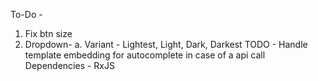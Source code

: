 To-Do -

1. Fix btn size
2. Dropdown-
    a. Variant - Lightest, Light, Dark, Darkest
TODO - Handle template embedding for autocomplete in case of a api call
Dependencies -  RxJS